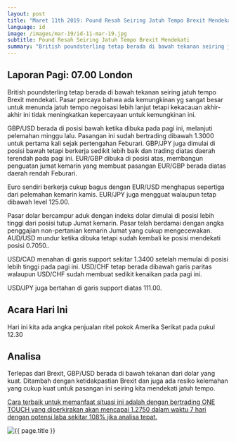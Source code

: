 ```yaml
---
layout: post
title: "Maret 11th 2019: Pound Resah Seiring Jatuh Tempo Brexit Mendekati"
language: id
image: /images/mar-19/id-11-mar-19.jpg
subtitle: Pound Resah Seiring Jatuh Tempo Brexit Mendekati
summary: "British poundsterling tetap berada di bawah tekanan seiring jatuh tempo Brexit mendekati. Pasar percaya bahwa ada kemungkinan yg sangat besar untuk menunda jatuh tempo negoisasi lebih lanjut tetapi kekacauan akhir-akhir ini tidak meningkatkan kepercayaan untuk kemungkinan ini."
---
```

## Laporan Pagi: 07.00 London

British poundsterling tetap berada di bawah tekanan seiring jatuh tempo Brexit mendekati. Pasar percaya bahwa ada kemungkinan yg sangat besar untuk menunda jatuh tempo negoisasi lebih lanjut tetapi kekacauan akhir-akhir ini tidak meningkatkan kepercayaan untuk kemungkinan ini.

GBP/USD berada di posisi bawah ketika dibuka pada pagi ini, melanjuti pelemahan minggu lalu. Pasangan ini sudah bertrading dibawah 1.3000 untuk pertama kali sejak pertengahan Feburari. GBP/JPY juga dimulai di posisi bawah tetapi berkerja sedikit lebih baik dan trading diatas daerah terendah pada pagi ini. EUR/GBP dibuka di posisi atas, membangun penguatan jumat kemarin yang membuat pasangan EUR/GBP berada diatas daerah rendah Feburari.

Euro sendiri berkerja cukup bagus dengan EUR/USD menghapus sepertiga dari pelemahan kemarin kamis. EUR/JPY juga mengguat walaupun tetap dibawah level 125.00.

Pasar dolar bercampur aduk dengan indeks dolar dimulai di posisi lebih tinggi dari posisi tutup Jumat kemarin. Pasar telah berdamai dengan angka penggajian non-pertanian kemarin Jumat yang cukup mengecewakan. AUD/USD mundur ketika dibuka tetapi sudah kembali ke posisi mendekati posisi 0.7050..

USD/CAD menahan di garis support sekitar 1.3400 setelah memulai di posisi lebih tinggi pada pagi ini. USD/CHF tetap berada dibawah garis paritas walaupun USD/CHF sudah membuat sedikit kenaikan pada pagi ini.

USD/JPY juga bertahan di garis support diatas 111.00.

## Acara Hari Ini

Hari ini kita ada angka penjualan ritel pokok Amerika Serikat pada pukul 12.30

## Analisa

Terlepas dari Brexit, GBP/USD berada di bawah tekanan dari dolar yang kuat. Ditambah dengan ketidakpastian Brexit dan juga ada resiko kelemahan yang cukup kuat untuk pasangan ini seiring kita mendekati jatuh tempo.

<a href="%LINK%%?currency=USD&market=forex&underlying=frxGBPUSD&formname=touchnotouch&duration_amount=7&duration_units=d&amount=10&amount_type=stake&expiry_type=duration&barrier=1.2750" target="_blank" rel="noopener noreferrer nofollow">Cara terbaik untuk memanfaat situasi ini adalah dengan bertrading ONE TOUCH  yang diperkirakan akan mencapai 1.2750 dalam waktu 7 hari dengan potensi laba sekitar 108% jika analisa tepat. </a>

<img src="{{ site.url }}/images/mar-19/id-11-mar-19.png" alt="{{ page.title }}" title="{{ page.title }}">
